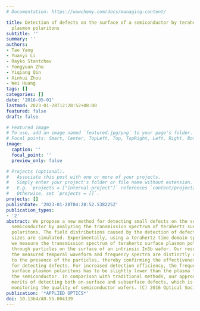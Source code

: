 ```yaml
---
# Documentation: https://wowchemy.com/docs/managing-content/

title: Detection of defects on the surface of a semiconductor by terahertz surface
  plasmon polaritons
subtitle: ''
summary: ''
authors:
- Tao Yang
- Yuanyi Li
- Rayko Stantchev
- Yongyuan Zhu
- Yiqiang Qin
- Xinhui Zhou
- Wei Huang
tags: []
categories: []
date: '2016-05-01'
lastmod: 2023-01-28T12:28:52+08:00
featured: false
draft: false

# Featured image
# To use, add an image named `featured.jpg/png` to your page's folder.
# Focal points: Smart, Center, TopLeft, Top, TopRight, Left, Right, BottomLeft, Bottom, BottomRight.
image:
  caption: ''
  focal_point: ''
  preview_only: false

# Projects (optional).
#   Associate this post with one or more of your projects.
#   Simply enter your project's folder or file name without extension.
#   E.g. `projects = ["internal-project"]` references `content/project/deep-learning/index.md`.
#   Otherwise, set `projects = []`.
projects: []
publishDate: '2023-01-28T04:28:52.538225Z'
publication_types:
- '2'
abstract: We propose a new method for detecting small defects on the surface of a
  semiconductor by analyzing the transmission spectrum of terahertz surface plasmon
  polaritons. The field distributions caused by the detection of defects of different
  sizes are simulated. Experimentally, using a terahertz time domain spectrometer,
  we measure the transmission spectrum of terahertz surface plasmon polaritons passing
  through particles on the surface of an intrinsic InSb wafer. Our results show that
  the measured temporal waveform and frequency spectra are distinctly changed due
  to the presence of the particles, thereby confirming the effectiveness of this method
  for detecting defects. For increased detection efficiency, the frequency of the
  surface plasmon polaritons has to be slightly lower than the plasma frequency of
  the semiconductor. In comparison with traditional methods, our approach offers the
  merits of detecting both on-surface and subsurface defects, which is critical in
  monitoring the quality of semiconductor wafers. (C) 2016 Optical Society of America
publication: '*APPLIED OPTICS*'
doi: 10.1364/AO.55.004139
---
```

